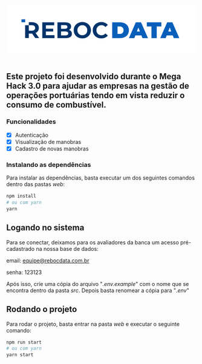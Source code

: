 ![](/web/src/assets/blue-logo.svg)</br></br>

## Este projeto foi desenvolvido durante o Mega Hack 3.0 para ajudar as empresas na gestão de operações portuárias tendo em vista reduzir o consumo de combustível.

### Funcionalidades

- [x] Autenticação
- [x] Visualização de manobras
- [x] Cadastro de novas manobras

### Instalando as dependências
Para instalar as dependências, basta executar um dos seguintes comandos dentro das pastas *web*:
```bash
npm install
# ou com yarn
yarn
```

## Logando no sistema
Para se conectar, deixamos para os avaliadores da banca um acesso pré-cadastrado na nossa base de dados:

email: equipe@rebocdata.com.br

senha: 123123

Após isso, crie uma cópia do arquivo "*.env.example*" com o nome que se encontra dentro da pasta *src*. Depois basta renomear a cópia para "*.env*"

## Rodando o projeto
Para rodar o projeto, basta entrar na pasta *web* e executar o seguinte comando:
```bash
npm run start
# ou com yarn
yarn start
```
